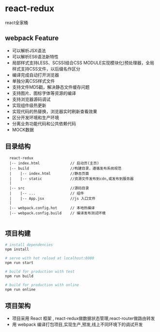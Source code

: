 # react-redux
react全家桶
## webpack Feature

   - 可以解析JSX语法
   - 可以解析ES6语法新特性
   - 局部样式支持LESS、SCSS(结合CSS MODULE实现模块化)预处理器，全局样式支持CSS文件，以后缀名作区分
   - 编译完成自动打开浏览器
   - 单独分离CSS样式文件
   - 支持文件MD5戳，解决静态文件缓存问题
   - 支持图片、图标字体等资源的编译
   - 支持浏览器源码调试
   - 实现组件级热更新
   - 实现代码的热替换，浏览器实时刷新查看效果
   - 区分开发环境和生产环境
   - 分离业务功能代码和公共依赖代码  
   - MOCK数据
    
##  目录结构
```
  react-redux
  |-- index.html              // 启动页(主页)
  |-- build                   //构建目录，遵循发布系统规范
  |    |-- index.html         //静态页面
  |    |-- static             //资源文件发布到cdn,或发布到服务器  
  |
  |-- src                     //源码目录
  |    |-- ...                // 组件
  |    |-- App.jsx            //js 入口文件
  |
  |-- webpack.config.hot      // 本地热编译
  |-- webpack.config.build    // 编译发布测试环境
 
```


## 项目构建

``` bash
# install dependencies
npm install

# serve with hot reload at localhost:8080
npm run start

# build for production with test
npm run build

# build for production with online
npm run online
```

  
## 项目架构 
  
   - 项目采用 React 框架 , react-redux做数据状态管理,react-router做路由转发
   - 用 webpack 编译打包项目,实现生产,预发,线上不同环境下的调试开发

